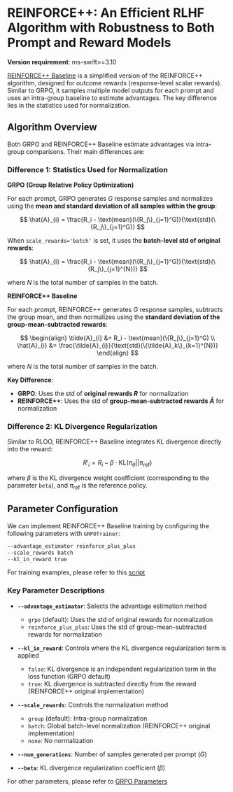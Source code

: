 # REINFORCE++: An Efficient RLHF Algorithm with Robustness to Both Prompt and Reward Models

**Version requirement**: ms-swift>=3.10

[REINFORCE++ Baseline](https://arxiv.org/abs/2501.03262) is a simplified version of the REINFORCE++ algorithm, designed for outcome rewards (response-level scalar rewards). Similar to GRPO, it samples multiple model outputs for each prompt and uses an intra-group baseline to estimate advantages. The key difference lies in the statistics used for normalization.

## Algorithm Overview

Both GRPO and REINFORCE++ Baseline estimate advantages via intra-group comparisons. Their main differences are:

### Difference 1: Statistics Used for Normalization

**GRPO (Group Relative Policy Optimization)**

For each prompt, GRPO generates $G$ response samples and normalizes using the **mean and standard deviation of all samples within the group**:

$$
\hat{A}_{i} = \frac{R_i - \text{mean}(\{R_j\}_{j=1}^G)}{\text{std}(\{R_j\}_{j=1}^G)}
$$

When `scale_rewards='batch'` is set, it uses the **batch-level std of original rewards**:

$$
\hat{A}_{i} = \frac{R_i - \text{mean}(\{R_j\}_{j=1}^G)}{\text{std}(\{R_j\}_{j=1}^{N})}
$$

where $N$ is the total number of samples in the batch.

**REINFORCE++ Baseline**

For each prompt, REINFORCE++ generates $G$ response samples, subtracts the group mean, and then normalizes using the **standard deviation of the group-mean-subtracted rewards**:

$$
\begin{align}
\tilde{A}_{i} &= R_i - \text{mean}(\{R_j\}_{j=1}^G) \\
\hat{A}_{i} &= \frac{\tilde{A}_{i}}{\text{std}(\{\tilde{A}_k\}_{k=1}^{N})}
\end{align}
$$

where $N$ is the total number of samples in the batch.

**Key Difference**:
- **GRPO**: Uses the std of **original rewards $R$** for normalization
- **REINFORCE++**: Uses the std of **group-mean-subtracted rewards $\tilde{A}$** for normalization

### Difference 2: KL Divergence Regularization

Similar to RLOO, REINFORCE++ Baseline integrates KL divergence directly into the reward:

$$
R'_i = R_i - \beta \cdot \text{KL}(\pi_\theta || \pi_{\text{ref}})
$$

where $\beta$ is the KL divergence weight coefficient (corresponding to the parameter `beta`), and $\pi_{\text{ref}}$ is the reference policy.

## Parameter Configuration

We can implement REINFORCE++ Baseline training by configuring the following parameters with `GRPOTrainer`:

```bash
--advantage_estimator reinforce_plus_plus
--scale_rewards batch
--kl_in_reward true
```

For training examples, please refer to this [script](https://github.com/modelscope/ms-swift/tree/main/examples/train/grpo/internal/reinforce_plus_plus.sh)

### Key Parameter Descriptions

- **`--advantage_estimator`**: Selects the advantage estimation method
  - `grpo` (default): Uses the std of original rewards for normalization
  - `reinforce_plus_plus`: Uses the std of group-mean-subtracted rewards for normalization

- **`--kl_in_reward`**: Controls where the KL divergence regularization term is applied
  - `false`: KL divergence is an independent regularization term in the loss function (GRPO default)
  - `true`: KL divergence is subtracted directly from the reward (REINFORCE++ original implementation)

- **`--scale_rewards`**: Controls the normalization method
  - `group` (default): Intra-group normalization
  - `batch`: Global batch-level normalization (REINFORCE++ original implementation)
  - `none`: No normalization

- **`--num_generations`**: Number of samples generated per prompt ($G$)

- **`--beta`**: KL divergence regularization coefficient ($\beta$)

For other parameters, please refer to [GRPO Parameters](../../GetStarted/GRPO.md)
